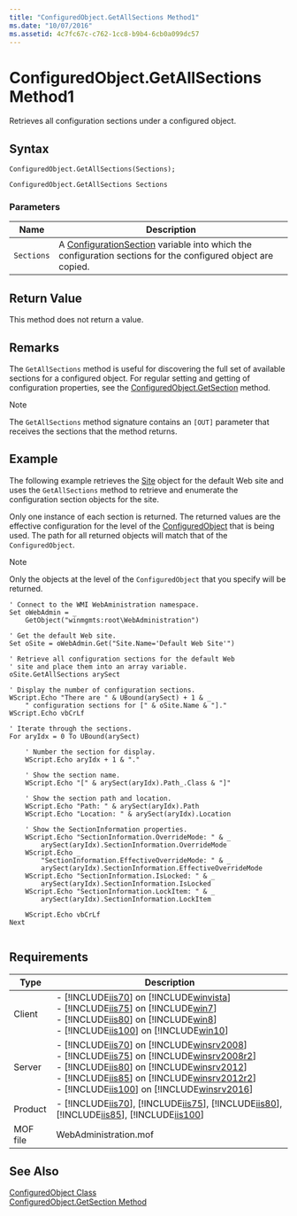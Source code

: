 ```yaml
---
title: "ConfiguredObject.GetAllSections Method1"
ms.date: "10/07/2016"
ms.assetid: 4c7fc67c-c762-1cc8-b9b4-6cb0a099dc57
---
```

# ConfiguredObject.GetAllSections Method1
Retrieves all configuration sections under a configured object.  
  
## Syntax  
  
```jscript#  
ConfiguredObject.GetAllSections(Sections);  
```  
  
```vbs  
ConfiguredObject.GetAllSections Sections  
```  
  
### Parameters  
  
|Name|Description|  
|----------|-----------------|  
|`Sections`|A [ConfigurationSection](../wmi-provider/configurationsection-class.md) variable into which the configuration sections for the configured object are copied.|  
  
## Return Value  
 This method does not return a value.  
  
## Remarks  
 The `GetAllSections` method is useful for discovering the full set of available sections for a configured object. For regular setting and getting of configuration properties, see the [ConfiguredObject.GetSection](../wmi-provider/configuredobject-getsection-method.md) method.  
  
> [!NOTE]
>  The `GetAllSections` method signature contains an `[OUT]` parameter that receives the sections that the method returns.  
  
## Example  
 The following example retrieves the [Site](../wmi-provider/site-class.md) object for the default Web site and uses the `GetAllSections` method to retrieve and enumerate the configuration section objects for the site.  
  
 Only one instance of each section is returned. The returned values are the effective configuration for the level of the [ConfiguredObject](../wmi-provider/configuredobject-class.md) that is being used. The path for all returned objects will match that of the `ConfiguredObject`.  
  
> [!NOTE]
> Only the objects at the level of the `ConfiguredObject` that you specify will be returned.  
  
```  
' Connect to the WMI WebAministration namespace.  
Set oWebAdmin = _  
    GetObject("winmgmts:root\WebAdministration")  
  
' Get the default Web site.  
Set oSite = oWebAdmin.Get("Site.Name='Default Web Site'")  
  
' Retrieve all configuration sections for the default Web  
' site and place them into an array variable.  
oSite.GetAllSections arySect  
  
' Display the number of configuration sections.  
WScript.Echo "There are " & UBound(arySect) + 1 & _  
    " configuration sections for [" & oSite.Name & "]."  
WScript.Echo vbCrLf  
  
' Iterate through the sections.  
For aryIdx = 0 To UBound(arySect)  
  
    ' Number the section for display.  
    WScript.Echo aryIdx + 1 & "."  
  
    ' Show the section name.  
    WScript.Echo "[" & arySect(aryIdx).Path_.Class & "]"  
  
    ' Show the section path and location.  
    WScript.Echo "Path: " & arySect(aryIdx).Path  
    WScript.Echo "Location: " & arySect(aryIdx).Location  
  
    ' Show the SectionInformation properties.  
    WScript.Echo "SectionInformation.OverrideMode: " & _  
        arySect(aryIdx).SectionInformation.OverrideMode  
    WScript.Echo _  
        "SectionInformation.EffectiveOverrideMode: " & _  
        arySect(aryIdx).SectionInformation.EffectiveOverrideMode  
    WScript.Echo "SectionInformation.IsLocked: " & _  
        arySect(aryIdx).SectionInformation.IsLocked  
    WScript.Echo "SectionInformation.LockItem: " & _  
        arySect(aryIdx).SectionInformation.LockItem  
  
    WScript.Echo vbCrLf  
Next  
  
```  
  
## Requirements  
  
|Type|Description|  
|----------|-----------------|  
|Client|-   [!INCLUDE[iis70](../wmi-provider/includes/iis70-md.md)] on [!INCLUDE[winvista](../wmi-provider/includes/winvista-md.md)]<br />-   [!INCLUDE[iis75](../wmi-provider/includes/iis75-md.md)] on [!INCLUDE[win7](../wmi-provider/includes/win7-md.md)]<br />-   [!INCLUDE[iis80](../wmi-provider/includes/iis80-md.md)] on [!INCLUDE[win8](../wmi-provider/includes/win8-md.md)]<br />-   [!INCLUDE[iis100](../wmi-provider/includes/iis100-md.md)] on [!INCLUDE[win10](../wmi-provider/includes/win10-md.md)]|  
|Server|-   [!INCLUDE[iis70](../wmi-provider/includes/iis70-md.md)] on [!INCLUDE[winsrv2008](../wmi-provider/includes/winsrv2008-md.md)]<br />-   [!INCLUDE[iis75](../wmi-provider/includes/iis75-md.md)] on [!INCLUDE[winsrv2008r2](../wmi-provider/includes/winsrv2008r2-md.md)]<br />-   [!INCLUDE[iis80](../wmi-provider/includes/iis80-md.md)] on [!INCLUDE[winsrv2012](../wmi-provider/includes/winsrv2012-md.md)]<br />-   [!INCLUDE[iis85](../wmi-provider/includes/iis85-md.md)] on [!INCLUDE[winsrv2012r2](../wmi-provider/includes/winsrv2012r2-md.md)]<br />-   [!INCLUDE[iis100](../wmi-provider/includes/iis100-md.md)] on [!INCLUDE[winsrv2016](../wmi-provider/includes/winsrv2016-md.md)]|  
|Product|-   [!INCLUDE[iis70](../wmi-provider/includes/iis70-md.md)], [!INCLUDE[iis75](../wmi-provider/includes/iis75-md.md)], [!INCLUDE[iis80](../wmi-provider/includes/iis80-md.md)], [!INCLUDE[iis85](../wmi-provider/includes/iis85-md.md)], [!INCLUDE[iis100](../wmi-provider/includes/iis100-md.md)]|  
|MOF file|WebAdministration.mof|  
  
## See Also  
 [ConfiguredObject Class](../wmi-provider/configuredobject-class.md)   
 [ConfiguredObject.GetSection Method](../wmi-provider/configuredobject-getsection-method.md)